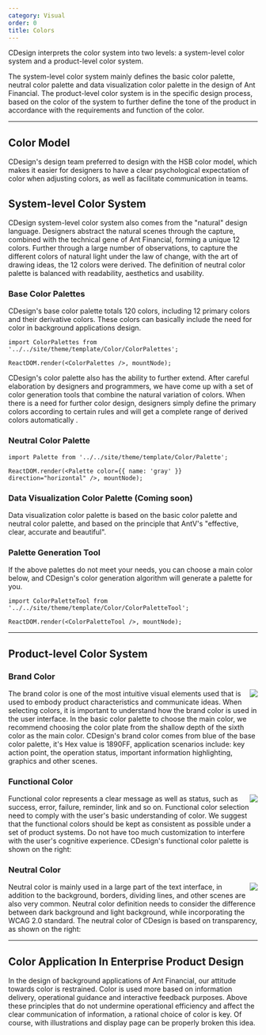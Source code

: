 ```yaml
---
category: Visual
order: 0
title: Colors
---
```


CDesign interprets the color system into two levels: a system-level color system and a product-level color system.

The system-level color system mainly defines the basic color palette, neutral color palette and data visualization color palette in the design of Ant Financial. The product-level color system is in the specific design process, based on the color of the system to further define the tone of the product in accordance with the requirements and function of the color.

---

## Color Model

CDesign's design team preferred to design with the HSB color model, which makes it easier for designers to have a clear psychological expectation of color when adjusting colors, as well as facilitate communication in teams.

## System-level Color System

CDesign system-level color system also comes from the "natural" design language. Designers abstract the natural scenes through the capture, combined with the technical gene of Ant Financial, forming a unique 12 colors. Further through a large number of observations, to capture the different colors of natural light under the law of change, with the art of drawing ideas, the 12 colors were derived. The definition of neutral color palette is balanced with readability, aesthetics and usability.

### Base Color Palettes

CDesign's base color palette totals 120 colors, including 12 primary colors and their derivative colors. These colors can basically include the need for color in background applications design.

`````__react
import ColorPalettes from '../../site/theme/template/Color/ColorPalettes';

ReactDOM.render(<ColorPalettes />, mountNode);
`````

CDesign's color palette also has the ability to further extend. After careful elaboration by designers and programmers, we have come up with a set of color generation tools that combine the natural variation of colors. When there is a need for further color design, designers simply define the primary colors according to certain rules and will get a complete range of derived colors automatically .

### Neutral Color Palette

`````__react
import Palette from '../../site/theme/template/Color/Palette';

ReactDOM.render(<Palette color={{ name: 'gray' }} direction="horizontal" />, mountNode);
`````

### Data Visualization  Color Palette (Coming soon)

Data visualization color palette is based on the basic color palette and neutral color palette, and based on the principle that AntV's "effective, clear, accurate and beautiful".

### Palette Generation Tool

If the above palettes do not meet your needs, you can choose a main color below, and CDesign's color generation algorithm will generate a palette for you.

`````__react
import ColorPaletteTool from '../../site/theme/template/Color/ColorPaletteTool';

ReactDOM.render(<ColorPaletteTool />, mountNode);
`````

---

## Product-level Color System

### Brand Color

<img class="preview-img no-padding" align="right" src="https://gw.alipayobjects.com/zos/rmsportal/diEtYItrQZpqsiPsadeU.png">

The brand color is one of the most intuitive visual elements used that is used to embody product characteristics and communicate ideas. When selecting colors, it is important to understand how the brand color is used in the user interface. In the basic color palette to choose the main color, we recommend choosing the color plate from the shallow depth of the sixth color as the main color. CDesign's brand color comes from blue of the base color palette, it's Hex value is 1890FF, application scenarios include: key action point, the operation status, important information highlighting, graphics and other scenes.

### Functional Color

<img class="preview-img no-padding" align="right" src="https://gw.alipayobjects.com/zos/rmsportal/rfkSGJhMIhnUYILGIlrh.png">

Functional color represents a clear message as well as status, such as success, error, failure, reminder, link and so on. Functional color selection need to comply with the user's basic understanding of color. We suggest that the functional colors should be kept as consistent as possible under a set of product systems. Do not have too much customization to interfere with the user's cognitive experience. CDesign's functional color palette is shown on the right:

### Neutral Color

<img class="preview-img no-padding" align="right" src="https://gw.alipayobjects.com/zos/rmsportal/mkaVzBvUUEcTKeUxhgpN.png">

Neutral color is mainly used in a large part of the text interface, in addition to the background, borders, dividing lines, and other scenes are also very common. Neutral color definition needs to consider the difference between dark background and light background, while incorporating the WCAG 2.0 standard. The neutral color of CDesign is based on transparency, as shown on the right:

---

## Color Application In Enterprise Product Design

In the design of background applications of Ant Financial, our attitude towards color is restrained. Color is used more based on information delivery, operational guidance and interactive feedback purposes. Above these principles that do not undermine operational efficiency and affect the clear communication of information, a rational choice of color is key. Of course, with illustrations and display page can be properly broken this idea.
